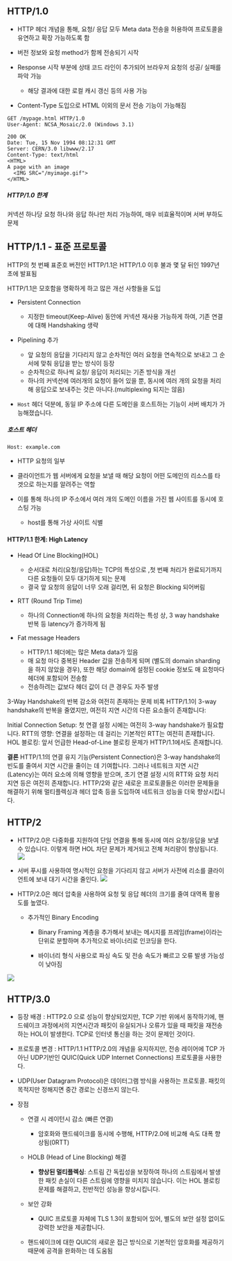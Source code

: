 ## HTTP/1.0

- HTTP 헤더 개념을 통해, 요청/ 응답 모두 Meta data 전송을 허용하여 프로토콜을 유연하고 확장 가능하도록 함
- 버전 정보와 요청 method가 함께 전송되기 시작
- Response 시작 부분에 상태 코드 라인이 추가되어 브라우저 요청의 성공/ 실패를 파악 가능

    - 해당 결과에 대한 로컬 캐시 갱신 등의 사용 가능
- Content-Type 도입으로 HTML 이외의 문서 전송 기능이 가능해짐

```HTTP
GET /mypage.html HTTP/1.0
User-Agent: NCSA_Mosaic/2.0 (Windows 3.1)

200 OK
Date: Tue, 15 Nov 1994 08:12:31 GMT
Server: CERN/3.0 libwww/2.17
Content-Type: text/html
<HTML>
A page with an image
  <IMG SRC="/myimage.gif">
</HTML>
```
##### HTTP/1.0 한계
커넥션 하나당 요청 하나와 응답 하나만 처리 가능하여, 매우 비효율적이며 서버 부하도 문제

## HTTP/1.1 - 표준 프로토콜
HTTP의 첫 번째 표준호 버전인 HTTP/1.1은 HTTP/1.0 이후 불과 몇 달 뒤인 1997년 초에 발표됨

HTTP/1.1은 모호함을 명확하게 하고 많은 개선 사항들을 도입

- Persistent Connection

    - 지정한 timeout(Keep-Alive) 동안에 커넥션 재사용 가능하게 하여, 기존 연결에 대해 Handshaking 생략

- Pipelining 추가

    - 앞 요청의 응답을 기다리지 않고 순차적인 여러 요청을 연속적으로 보내고 그 순서에 맞춰 응답을 받는 방식이 등장
    - 순차적으로 하나씩 요청/ 응답이 처리되는 기존 방식을 개선
    - 하나의 커넥션에 여러개의 요청이 들어 있을 뿐, 동시에 여러 개의 요청을 처리해 응답으로 보내주는 것은 아니다.(multiplexing 되지는 않음)

- ```Host``` 헤더 덕분에, 동일 IP 주소에 다른 도메인을 호스트하는 기능이 서버 배치가 가능해졌습니다.

##### 호스트 헤더
```HTTP
Host: example.com
```
- HTTP 요청의 일부
- 클라이언트가 웹 서버에게 요청을 보낼 때 해당 요청이 어떤 도메인의 리소스를 타겟으로 하는지를 알려주는 역할
- 이를 통해 하나의 IP 주소에서 여러 개의 도메인 이름을 가진 웹 사이트를 동시에 호스팅 가능


    - host를 통해 가상 사이트 식별

#### HTTP/1.1 한계: High Latency
- Head Of Line Blocking(HOL)

    - 순서대로 처리(요청/응답)하는 TCP의 특성으로 ,첫 번째 처리가 완료되기까지 다른 요청들이 모두 대기하게 되는 문제
    - 결국 앞 요청의 응답이 너무 오래 걸리면, 뒤 요청은 Blocking 되어버림

- RTT (Round Trip Time)

    - 하나의 Connection에 하나의 요청을 처리하는 특성 상, 3 way handshake 반복 등 latency가 증가하게 됨

- Fat message Headers

    - HTTP/1.1 헤더에는 많은 Meta data가 있음
    - 매 요청 마다 중복된 Header 값을 전송하게 되며 (별도의 domain sharding을 하지 않았을 경우), 또한 해당 domain에 설정된 cookie 정보도 매 요청마다 헤더에 포함되어 전송함
    - 전송하려는 값보다 헤더 값이 더 큰 경우도 자주 발생

3-Way Handshake의 반복 감소와 여전히 존재하는 문제
비록 HTTP/1.1이 3-way handshake의 반복을 줄였지만, 여전히 지연 시간의 다른 요소들이 존재합니다:

Initial Connection Setup: 첫 연결 설정 시에는 여전히 3-way handshake가 필요합니다.
RTT의 영향: 연결을 설정하는 데 걸리는 기본적인 RTT는 여전히 존재합니다.
HOL 블로킹: 앞서 언급한 Head-of-Line 블로킹 문제가 HTTP/1.1에서도 존재합니다.

__결론__
HTTP/1.1의 연결 유지 기능(Persistent Connection)은 3-way handshake의 빈도를 줄여서 지연 시간을 줄이는 데 기여합니다. 그러나 네트워크 지연 시간(Latency)는 여러 요소에 의해 영향을 받으며, 초기 연결 설정 시의 RTT와 요청 처리 지연 등은 여전히 존재합니다. HTTP/2와 같은 새로운 프로토콜들은 이러한 문제들을 해결하기 위해 멀티플렉싱과 헤더 압축 등을 도입하여 네트워크 성능을 더욱 향상시킵니다.

## HTTP/2
- HTTP/2.0은 다중화를 지원하여 단일 연결을 통해 동시에 여러 요청/응답을 보낼 수 있습니다. 이렇게 하면 HOL 차단 문제가 제거되고 전체 처리량이 향상됩니다.
  ![](https://velog.velcdn.com/images/wxxhyeong/post/534fe762-9585-4992-b10b-f27b46721867/image.png)

- 서버 푸시를 사용하여 명시적인 요청을 기다리지 않고 서버가 사전에 리소를 클라이언트에 보내 대기 시간을 줄인다.
  ![](https://velog.velcdn.com/images/wxxhyeong/post/5bb8b963-5cb6-43ed-89ba-324439ec2baa/image.png)

- HTTP/2.0은 헤더 압축을 사용하여 요청 및 응답 헤더의 크기를 줄여 대역폭 활용도를 높였다.

    - 추가적인 Binary Encoding


        - Binary Framing 계층을 추가해서 보내는 메시지를 프레임(frame)이라는 단위로 분할하며 추가적으로 바이너리로 인코딩을 한다.

        - 바이너리 형식 사용으로 파싱 속도 및 전송 속도가 빠르고 오류 발생 가능성이 낮아짐

![](https://velog.velcdn.com/images/wxxhyeong/post/4621357c-e2bf-4bf5-a2e6-6a32e8ee9aeb/image.png)


## HTTP/3.0
- 등장 배경 : HTTP2.0 으로 성능이 향상되었지만, TCP 기반 위에서 동작하기에, 핸드쉐이크 과정에서의 지연시간과 패킷이 유실되거나 오류가 있을 때 패킷을 재전송하는 HOL이 발생한다. TCP로 인터넷 통신을 하는 것이 문제인 것이다.

- 프로토콜 변경 : HTTP/1.1 HTTP/2.0의 개념을 유지하지만, 전송 레이어에 TCP 가 아닌 UDP기반인 QUIC(Quick UDP Internet Connections) 프로토콜을 사용한다.
- UDP(User Datagram Protocol)은 데이터그램 방식을 사용하는 프로토콜. 패킷의 목적지만 정해지면 중간 경로는 신경쓰지 않는다.
- 장점

    - 연결 시 레이턴시 감소 (빠른 연결)

        - 암호화와 핸드쉐이크를 동시에 수행해, HTTP/2.0에 비교해 속도 대폭 향상됨(0RTT)
    - HOLB (Head of Line Blocking) 해결

        - __향상된 멀티플렉싱__: 스트림 간 독립성을 보장하여 하나의 스트림에서 발생한 패킷 손실이 다른 스트림에 영향을 미치지 않습니다. 이는 HOL 블로킹 문제를 해결하고, 전반적인 성능을 향상시킵니다.
    - 보안 강화
        - QUIC 프로토콜 자체에 TLS 1.3이 포함되어 있어, 별도의 보안 설정 없이도 강력한 보안을 제공합니다.
    - 핸드쉐이크에 대한 QUIC의 새로운 접근 방식으로 기본적인 암호화를 제공하기 때문에 공격을 완화하는 데 도움됨